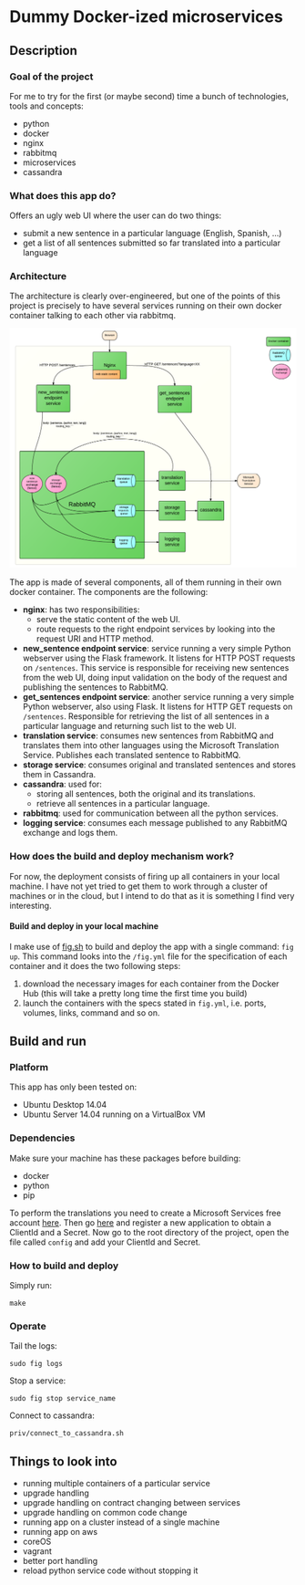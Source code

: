 # Dummy Docker-ized microservices

## Description

### Goal of the project
For me to try for the first (or maybe second) time a bunch of technologies, tools and concepts:
* python
* docker
* nginx
* rabbitmq
* microservices
* cassandra

### What does this app do?
Offers an ugly web UI where the user can do two things:
* submit a new sentence in a particular language (English, Spanish, ...)
* get a list of all sentences submitted so far translated into a particular language

### Architecture
The architecture is clearly over-engineered, but one of the points of this project is precisely to have several services running on their own docker container talking to each other via rabbitmq.

![alt tag](https://raw.githubusercontent.com/jordi-chacon/dummy-dockerized-microservices/master/priv/architecture_diagram.png)

The app is made of several components, all of them running in their own docker container. The components are the following:
* **nginx**: has two responsibilities:
  * serve the static content of the web UI.
  * route requests to the right endpoint services by looking into the request URI and HTTP method.
* **new_sentence endpoint service**: service running a very simple Python webserver using the Flask framework. It listens for HTTP POST requests on `/sentences`. This service is responsible for receiving new sentences from the web UI, doing input validation on the body of the request and publishing the sentences to RabbitMQ.
* **get_sentences endpoint service**: another service running a very simple Python webserver, also using Flask. It listens for HTTP GET requests on `/sentences`. Responsible for retrieving the list of all sentences in a particular language and returning such list to the web UI.
* **translation service**: consumes new sentences from RabbitMQ and translates them into other languages using the Microsoft Translation Service. Publishes each translated sentence to RabbitMQ.
* **storage service**: consumes original and translated sentences and stores them in Cassandra.
* **cassandra**: used for:
  * storing all sentences, both the original and its translations.
  * retrieve all sentences in a particular language.
* **rabbitmq**: used for communication between all the python services.
* **logging service**: consumes each message published to any RabbitMQ exchange and logs them.

### How does the build and deploy mechanism work?
For now, the deployment consists of firing up all containers in your local machine. I have not yet tried to get them to work through a cluster of machines or in the cloud, but I intend to do that as it is something I find very interesting.

#### Build and deploy in your local machine
I make use of [fig.sh](http://www.fig.sh) to build and deploy the app with a single command: `fig up`. This command looks into the `/fig.yml` file for the specification of each container and it does the two following steps:

1. download the necessary images for each container from the Docker Hub (this will take a pretty long time the first time you build)
2. launch the containers with the specs stated in `fig.yml`, i.e. ports, volumes, links, command and so on.



## Build and run

### Platform
This app has only been tested on:
* Ubuntu Desktop 14.04
* Ubuntu Server 14.04 running on a VirtualBox VM

### Dependencies
Make sure your machine has these packages before building:
* docker
* python
* pip

To perform the translations you need to create a Microsoft Services free account [here](https://datamarket.azure.com/home). Then go [here](https://datamarket.azure.com/developer/applications/) and register a new application to obtain a ClientId and a Secret. Now go to the root directory of the project, open the file called `config` and add your ClientId and Secret.

### How to build and deploy
Simply run:
```
make
```


### Operate
Tail the logs:
```
sudo fig logs
```

Stop a service:
```
sudo fig stop service_name
```

Connect to cassandra:
```
priv/connect_to_cassandra.sh
```



## Things to look into
* running multiple containers of a particular service
* upgrade handling
* upgrade handling on contract changing between services
* upgrade handling on common code change
* running app on a cluster instead of a single machine
* running app on aws
* coreOS
* vagrant
* better port handling
* reload python service code without stopping it

